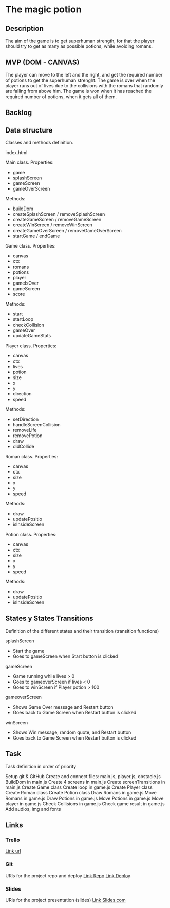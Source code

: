 # The magic potion

## Description
The aim of the game is to get superhuman strength, for that the player should try to get as many as possible potions, while avoiding romans.


## MVP (DOM - CANVAS)
The player can move to the left and the right, and get the required number of potions to get the superhuman strenght. The game is over when the player runs out of lives due to the collisions with the romans that randomly are falling from above him. The game is won when it has reached the required number of potions, when it gets all of them.


## Backlog


## Data structure
Classes and methods definition.

index.html

Main class.
Properties:
- game
- splashScreen
- gameScreen
- gameOverScreen

Methods: 
- buildDom
- createSplashScreen / removeSplashScreen
- createGameScreen / removeGameScreen
- createWinScreen / removeWinScreen
- createGameOverScreen / removeGameOverScreen
- startGame / endGame

Game class.
Properties:
- canvas
- ctx
- romans
- potions
- player
- gameIsOver
- gameScreen
- score

Methods:
- start
- startLoop
- checkCollision
- gameOver
- updateGameStats

Player class.
Properties:
- canvas
- ctx
- lives
- potion
- size
- x
- y
- direction
- speed

Methods:
- setDirection
- handleScreenCollision
- removeLife
- removePotion
- draw
- didCollide

Roman class.
Properties:
- canvas
- ctx
- size
- x
- y
- speed

Methods:
- draw
- updatePositio
- isInsideScreen

Potion class.
Properties:
- canvas
- ctx
- size
- x
- y
- speed

Methods:
- draw
- updatePositio
- isInsideScreen


## States y States Transitions
Definition of the different states and their transition (transition functions)

splashScreen
- Start the game
- Goes to gameScreen when Start button is clicked

gameScreen
- Game running while lives > 0
- Goes to gameoverScreen if lives < 0
- Goes to winScreen if Player potion > 100

gameoverScreen
- Shows Game Over message and Restart button
- Goes back to Game Screen when Restart button is clicked

winScreen
- Shows Win message, random quote, and Restart button
- Goes back to Game Screen when Restart button is clicked

## Task
Task definition in order of priority

Setup git & GitHub
Create and connect files: main.js, player.js, obstacle.js
BuildDom in main.js
Create 4 screens in main.js
Create screenTransitions in main.js
Create Game class
Create loop in game.js
Create Player class
Create Roman class
Create Potion class
Draw Romans in game.js
Move Romans in game.js
Draw Potions in game.js
Move Potions in game.js
Move player in game.js
Check Collisions in game.js
Check game result in game.js
Add audios, img and fonts


## Links


### Trello
[Link url](https://trello.com/b/vEfwGIKp/game)


### Git
URls for the project repo and deploy
[Link Repo](https://github.com/cucabel/The-magic-potion)
[Link Deploy](https://github.com/cucabel/The-magic-potion)


### Slides
URls for the project presentation (slides)
[Link Slides.com](http://slides.com)